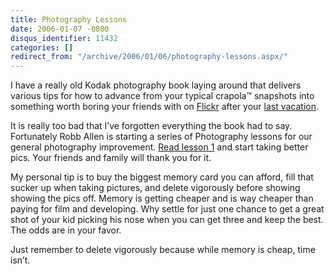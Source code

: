 ```yaml
---
title: Photography Lessons
date: 2006-01-07 -0800
disqus_identifier: 11432
categories: []
redirect_from: "/archive/2006/01/06/photography-lessons.aspx/"
---
```


I have a really old Kodak photography book laying around that delivers
various tips for how to advance from your typical crapola™ snapshots
into something worth boring your friends with on
[Flickr](http://flickr.com/) after your [last
vacation](https://haacked.com/archive/2005/11/29/11266.aspx).

It is really too bad that I’ve forgotten everything the book had to say.
Fortunately Robb Allen is starting a series of Photography lessons for
our general photography improvement. [Read lesson
1](http://sharpmarbles.stufftoread.com/archive/2006/01/07/4379.aspx) and
start taking better pics. Your friends and family will thank you for it.

My personal tip is to buy the biggest memory card you can afford, fill
that sucker up when taking pictures, and delete vigorously before
showing showing the pics off. Memory is getting cheaper and is way
cheaper than paying for film and developing. Why settle for just one
chance to get a great shot of your kid picking his nose when you can get
three and keep the best. The odds are in your favor.

Just remember to delete vigorously because while memory is cheap, time
isn’t.

